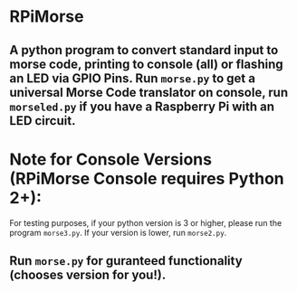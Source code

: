 # RPiMorse
 <h2>A python program to convert standard input to morse code, printing to console (all) or flashing an LED via GPIO Pins. Run <code>morse.py</code> to get a universal Morse Code translator on console, run <code>morseled.py</code> if you have a Raspberry Pi with an LED circuit.</h2>
 
 # Note for Console Versions (RPiMorse Console requires Python 2+): 
 For testing purposes, if your python version is 3 or higher, please run the program <code>morse3.py</code>. If your version is lower, run <code>morse2.py</code>.
 
 ##  Run <code>morse.py</code> for guranteed functionality (chooses version for you!).
